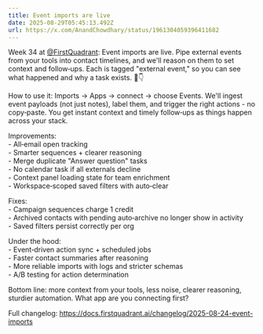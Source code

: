 ```yaml
---
title: Event imports are live
date: 2025-08-29T05:45:13.492Z
url: https://x.com/AnandChowdhary/status/1961304059396411682
---
```


Week 34 at [@FirstQuadrant](https://x.com/FirstQuadrant): Event imports are live. Pipe external events from your tools into contact timelines, and we'll reason on them to set context and follow‑ups. Each is tagged "external event," so you can see what happened and why a task exists. 🔌👇  
  
How to use it: Imports → Apps → connect → choose Events. We'll ingest event payloads (not just notes), label them, and trigger the right actions - no copy‑paste. You get instant context and timely follow‑ups as things happen across your stack.  
  
Improvements:  
\- All‑email open tracking  
\- Smarter sequences + clearer reasoning  
\- Merge duplicate "Answer question" tasks  
\- No calendar task if all externals decline  
\- Context panel loading state for team enrichment  
\- Workspace‑scoped saved filters with auto‑clear  
  
Fixes:  
\- Campaign sequences charge 1 credit  
\- Archived contacts with pending auto‑archive no longer show in activity  
\- Saved filters persist correctly per org  
  
Under the hood:  
\- Event‑driven action sync + scheduled jobs  
\- Faster contact summaries after reasoning  
\- More reliable imports with logs and stricter schemas  
\- A/B testing for action determination  
  
Bottom line: more context from your tools, less noise, clearer reasoning, sturdier automation. What app are you connecting first?  
  
Full changelog: <https://docs.firstquadrant.ai/changelog/2025-08-24-event-imports>

